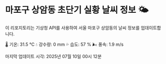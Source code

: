 
# 마포구 상암동 초단기 실황 날씨 정보 🌤️

이 리포지토리는 기상청 API를 사용하여 서울 마포구 상암동의 날씨 정보를 업데이트합니다. 

🌡️ 기온: 31.5 ℃
💧 강수량: 0 mm
💦 습도: 57 %
🌬️ 풍속: 1.9 m/s

마지막 업데이트 시각: 2025년 07월 10일 00시 12분    
